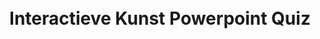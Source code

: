 ---
layout: single
read_time: false
comments: false
share: false
title: <br><br><br><br><br>Interactieve Kunst Powerpoint Quiz
permalink: /kunst-powerpoint-quiz/
header:
  overlay_color: "#000"
  overlay_filter: "0.5"
  overlay_image: /assets/images/GunCupido.PNG
---